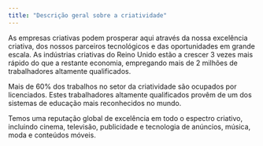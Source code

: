 ```yaml
---
title: "Descrição geral sobre a criatividade"
---
```


As empresas criativas podem prosperar aqui através da nossa excelência criativa, dos nossos parceiros tecnológicos e das oportunidades em grande escala. As indústrias criativas do Reino Unido estão a crescer 3 vezes mais rápido do que a restante economia, empregando mais de 2 milhões de trabalhadores altamente qualificados. 

Mais de 60% dos trabalhos no setor da criatividade são ocupados por licenciados. Estes trabalhadores altamente qualificados provêm de um dos sistemas de educação mais reconhecidos no mundo.

Temos uma reputação global de excelência em todo o espectro criativo, incluindo cinema, televisão, publicidade e tecnologia de anúncios, música, moda e conteúdos móveis.